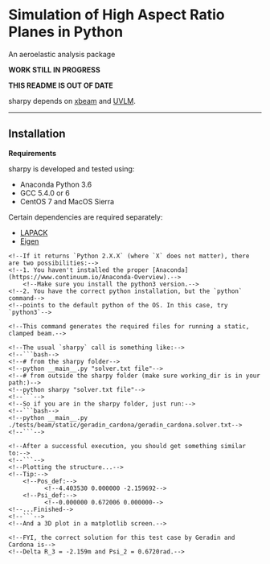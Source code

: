 # Simulation of High Aspect Ratio Planes in Python
An aeroelastic analysis package

__WORK STILL IN PROGRESS__

__THIS README IS OUT OF DATE__

sharpy depends on [xbeam](http://github.com/imperialcollegelondon/xbeam) and [UVLM](http://github.com/imperialcollegelondon/UVLM).

---
## Installation
__Requirements__

sharpy is developed and tested using:
+ Anaconda Python 3.6
+ GCC 5.4.0 or 6
+ CentOS 7 and MacOS Sierra

Certain dependencies are required separately:
+ [LAPACK](http://www.netlib.org/lapack/)
+ [Eigen](http://eigen.tuxfamily.org)

<!--__Steps__-->

<!--0. Create a working folder and `cd` into it.-->
<!--```bash-->
<!--mkdir ~/working_dir-->
<!--cd !$-->
<!--```-->

<!--1. Clone `sharpy` in the working folder, if you agree with the license in-->
<!--`license.txt`-->
<!--```bash-->
<!--git clone http://github.com/imperialcollegelondon/sharpy-->
<!--```-->

<!--2. Clone `xbeam` inside the working folder-->
<!--```bash-->
<!--git clone http://github.com/imperialcollegelondon/xbeam-->
<!--cd xbeam-->
<!--# This allows you to execute the run_make script-->
<!--chmod +x ./run_make.sh-->
<!--# Now we run run_make-->
<!--./run_make.sh-->
<!--```-->
<!--This compiles a release version of xbeam calling to `gfortran`. If you-->
<!--have several versions of `gcc` compiled, you might have to modify-->
<!--the `FC` flag in `src/Makefile` and `src/xbeam_base/Makefile` in order-->
<!--to account for this. For example, I have `gfortran-5.4.0` for the newer-->
<!--version of `gcc` not included with CentOS, so I need to modify the Makefiles-->
<!--if I want to take advantage of the improved features.-->

<!--After a (hopefully) successful compilation of the xbeam library, the-->
<!--`run_make` script automatically copies the library to the required folder in-->
<!--`sharpy` (this is why you need to clone `sharpy` before `xbeam`).-->

<!--3. Make sure your python version is at least 3.5:-->
<!--```bash-->
<!--python --version-->
<!--# it returns:-->
<!--#>>> Python 3.5.3 :: Anaconda custom (64-bit)-->
<!--```-->
    <!--If it returns `Python 2.X.X` (where `X` does not matter), there are two possibilities:-->
    <!--1. You haven't installed the proper [Anaconda](https://www.continuum.io/Anaconda-Overview).-->
        <!--Make sure you install the python3 version.-->
    <!--2. You have the correct python installation, but the `python` command-->
    <!--points to the default python of the OS. In this case, try `python3`-->

<!--4. Run a test case!!!-->

    <!--This command generates the required files for running a static, clamped beam.-->
<!--```bash-->
<!--cd ../sharpy-->
<!--python ./tests/beam/static/geradin_cardona/generate_geradin_data.py-->
<!--```-->
<!--Now you should see a success message, and if you check the-->
<!--`./tests/beam/static/geradin_cardona/` folder, you should see two new files:-->
<!--+ geradin_cardona.solver.txt-->
<!--+ geradin_cardona.fem.h5-->

<!--Try to open the `solver.txt` file and have a quick look. The `solver` file is-->
<!--the main settings file. We'll get deeper into this later.-->

<!--If you try to open the `fem.h5` file, you'll get an error or something meaningless. This is because the structural data is stored in [HDF5](https://support.hdfgroup.org/HDF5/) format, which is compressed binary.-->

<!--5. Now run it-->

    <!--The usual `sharpy` call is something like:-->
    <!--```bash-->
    <!--# from the sharpy folder-->
    <!--python __main__.py "solver.txt file"-->
    <!--# from outside the sharpy folder (make sure working_dir is in your path:)-->
    <!--python sharpy "solver.txt file"-->
    <!--```-->
    <!--So if you are in the sharpy folder, just run:-->
    <!--```bash-->
    <!--python __main__.py ./tests/beam/static/geradin_cardona/geradin_cardona.solver.txt-->
    <!--```-->

<!--6. Results-->

    <!--After a successful execution, you should get something similar to:-->
    <!--```-->
    <!--Plotting the structure...-->
    <!--Tip:-->
		<!--Pos_def:-->
			  <!--4.403530 0.000000 -2.159692-->
		<!--Psi_def:-->
			  <!--0.000000 0.672006 0.000000-->
    <!--...Finished-->
    <!--```-->
    <!--And a 3D plot in a matplotlib screen.-->

    <!--FYI, the correct solution for this test case by Geradin and Cardona is-->
    <!--Delta R_3 = -2.159m and Psi_2 = 0.6720rad.-->

<!--Congratulations, you've run your first case.-->

<!--If you want to know how to configure your own cases, check the iPython notebook-->
<!--[Geradin and Cardona Static Structural Case](https://github.com/fonsocarre/sharpy/blob/master/tests/beam/static/geradin_cardona/geradin_cardona.ipynb).-->
